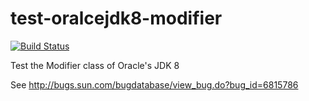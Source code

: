 test-oralcejdk8-modifier
========================

[![Build Status](https://secure.travis-ci.org/stefanbirkner/test-oraclejdk8-modifier.png)](https://travis-ci.org/stefanbirkner/test-oraclejdk8-modifier)

Test the Modifier class of Oracle's JDK 8

See http://bugs.sun.com/bugdatabase/view_bug.do?bug_id=6815786
